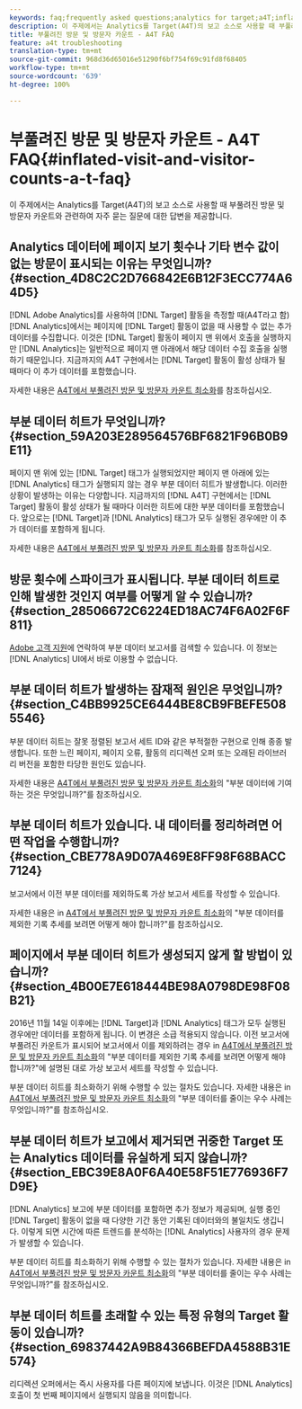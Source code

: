 ```yaml
---
keywords: faq;frequently asked questions;analytics for target;a4T;inflated;visit;visitor;partial hit;orphaned;orphan;partial-hit
description: 이 주제에서는 Analytics를 Target(A4T)의 보고 소스로 사용할 때 부풀려진 방문 및 방문자 카운트와 관련하여 자주 묻는 질문에 대한 답변을 제공합니다.
title: 부풀려진 방문 및 방문자 카운트 - A4T FAQ
feature: a4t troubleshooting
translation-type: tm+mt
source-git-commit: 968d36d65016e51290f6bf754f69c91fd8f68405
workflow-type: tm+mt
source-wordcount: '639'
ht-degree: 100%

---
```



# 부풀려진 방문 및 방문자 카운트 - A4T FAQ{#inflated-visit-and-visitor-counts-a-t-faq}

이 주제에서는 Analytics를 Target(A4T)의 보고 소스로 사용할 때 부풀려진 방문 및 방문자 카운트와 관련하여 자주 묻는 질문에 대한 답변을 제공합니다.

## Analytics 데이터에 페이지 보기 횟수나 기타 변수 값이 없는 방문이 표시되는 이유는 무엇입니까? {#section_4D8C2C2D766842E6B12F3ECC774A64D5}

[!DNL Adobe Analytics]를 사용하여 [!DNL Target] 활동을 측정할 때(A4T라고 함) [!DNL Analytics]에서는 페이지에 [!DNL Target] 활동이 없을 때 사용할 수 없는 추가 데이터를 수집합니다. 이것은 [!DNL Target] 활동이 페이지 맨 위에서 호출을 실행하지만 [!DNL Analytics]는 일반적으로 페이지 맨 아래에서 해당 데이터 수집 호출을 실행하기 때문입니다. 지금까지의 A4T 구현에서는 [!DNL Target] 활동이 활성 상태가 될 때마다 이 추가 데이터를 포함했습니다.

자세한 내용은 [A4T에서 부풀려진 방문 및 방문자 카운트 최소화](/help/c-integrating-target-with-mac/a4t/c-a4t-troubleshooting/minimizing-inflated-visit-and-visitor-counts-a4t.md#concept_A515C2DE126E44B6AD97754C2C6D5235)를 참조하십시오.

## 부분 데이터 히트가 무엇입니까? {#section_59A203E289564576BF6821F96B0B9E11}

페이지 맨 위에 있는 [!DNL Target] 태그가 실행되었지만 페이지 맨 아래에 있는 [!DNL Analytics] 태그가 실행되지 않는 경우 부분 데이터 히트가 발생합니다. 이러한 상황이 발생하는 이유는 다양합니다. 지금까지의 [!DNL A4T] 구현에서는 [!DNL Target] 활동이 활성 상태가 될 때마다 이러한 히트에 대한 부분 데이터를 포함했습니다. 앞으로는 [!DNL Target]과 [!DNL Analytics] 태그가 모두 실행된 경우에만 이 추가 데이터를 포함하게 됩니다.

자세한 내용은 [A4T에서 부풀려진 방문 및 방문자 카운트 최소화](/help/c-integrating-target-with-mac/a4t/c-a4t-troubleshooting/minimizing-inflated-visit-and-visitor-counts-a4t.md#concept_A515C2DE126E44B6AD97754C2C6D5235)를 참조하십시오.

## 방문 횟수에 스파이크가 표시됩니다. 부분 데이터 히트로 인해 발생한 것인지 여부를 어떻게 알 수 있습니까? {#section_28506672C6224ED18AC74F6A02F6F811}

[Adobe 고객 지원](/help/cmp-resources-and-contact-information.md#reference_ACA3391A00EF467B87930A450050077C)에 연락하여 부분 데이터 보고서를 검색할 수 있습니다. 이 정보는 [!DNL Analytics] UI에서 바로 이용할 수 없습니다.

## 부분 데이터 히트가 발생하는 잠재적 원인은 무엇입니까? {#section_C4BB9925CE6444BE8CB9FBEFE5085546}

부분 데이터 히트는 잘못 정렬된 보고서 세트 ID와 같은 부적절한 구현으로 인해 종종 발생합니다. 또한 느린 페이지, 페이지 오류, 활동의 리디렉션 오퍼 또는 오래된 라이브러리 버전을 포함한 타당한 원인도 있습니다.

자세한 내용은 [A4T에서 부풀려진 방문 및 방문자 카운트 최소화](/help/c-integrating-target-with-mac/a4t/c-a4t-troubleshooting/minimizing-inflated-visit-and-visitor-counts-a4t.md#concept_A515C2DE126E44B6AD97754C2C6D5235)의 &quot;부분 데이터에 기여하는 것은 무엇입니까?&quot;를 참조하십시오.

## 부분 데이터 히트가 있습니다. 내 데이터를 정리하려면 어떤 작업을 수행합니까?  {#section_CBE778A9D07A469E8FF98F68BACC7124}

보고서에서 이전 부분 데이터를 제외하도록 가상 보고서 세트를 작성할 수 있습니다.

자세한 내용은 in [A4T에서 부풀려진 방문 및 방문자 카운트 최소화](/help/c-integrating-target-with-mac/a4t/c-a4t-troubleshooting/minimizing-inflated-visit-and-visitor-counts-a4t.md#concept_A515C2DE126E44B6AD97754C2C6D5235)의 &quot;부분 데이터를 제외한 기록 추세를 보려면 어떻게 해야 합니까?&quot;를 참조하십시오.

## 페이지에서 부분 데이터 히트가 생성되지 않게 할 방법이 있습니까? {#section_4B00E7E618444BE98A0798DE98F08B21}

2016년 11월 14일 이후에는 [!DNL Target]과 [!DNL Analytics] 태그가 모두 실행된 경우에만 데이터를 포함하게 됩니다. 이 변경은 소급 적용되지 않습니다. 이전 보고서에 부풀려진 카운트가 표시되어 보고서에서 이를 제외하려는 경우 in [A4T에서 부풀려진 방문 및 방문자 카운트 최소화](/help/c-integrating-target-with-mac/a4t/c-a4t-troubleshooting/minimizing-inflated-visit-and-visitor-counts-a4t.md#concept_A515C2DE126E44B6AD97754C2C6D5235)의 &quot;부분 데이터를 제외한 기록 추세를 보려면 어떻게 해야 합니까?&quot;에 설명된 대로 가상 보고서 세트를 작성할 수 있습니다.

부분 데이터 히트를 최소화하기 위해 수행할 수 있는 절차도 있습니다. 자세한 내용은 in [A4T에서 부풀려진 방문 및 방문자 카운트 최소화](/help/c-integrating-target-with-mac/a4t/c-a4t-troubleshooting/minimizing-inflated-visit-and-visitor-counts-a4t.md#concept_A515C2DE126E44B6AD97754C2C6D5235)의 &quot;부분 데이터를 줄이는 우수 사례는 무엇입니까?&quot;를 참조하십시오.

## 부분 데이터 히트가 보고에서 제거되면 귀중한 Target 또는 Analytics 데이터를 유실하게 되지 않습니까? {#section_EBC39E8A0F6A40E58F51E776936F7D9E}

[!DNL Analytics] 보고에 부분 데이터를 포함하면 추가 정보가 제공되며, 실행 중인 [!DNL Target] 활동이 없을 때 다양한 기간 동안 기록된 데이터와의 불일치도 생깁니다. 이렇게 되면 시간에 따른 트렌드를 분석하는 [!DNL Analytics] 사용자의 경우 문제가 발생할 수 있습니다.

부분 데이터 히트를 최소화하기 위해 수행할 수 있는 절차가 있습니다. 자세한 내용은 in [A4T에서 부풀려진 방문 및 방문자 카운트 최소화](/help/c-integrating-target-with-mac/a4t/c-a4t-troubleshooting/minimizing-inflated-visit-and-visitor-counts-a4t.md#concept_A515C2DE126E44B6AD97754C2C6D5235)의 &quot;부분 데이터를 줄이는 우수 사례는 무엇입니까?&quot;를 참조하십시오.

## 부분 데이터 히트를 초래할 수 있는 특정 유형의 Target 활동이 있습니까? {#section_69837442A9B84366BEFDA4588B31E574}

리디렉션 오퍼에서는 즉시 사용자를 다른 페이지에 보냅니다. 이것은 [!DNL Analytics] 호출이 첫 번째 페이지에서 실행되지 않음을 의미합니다.
